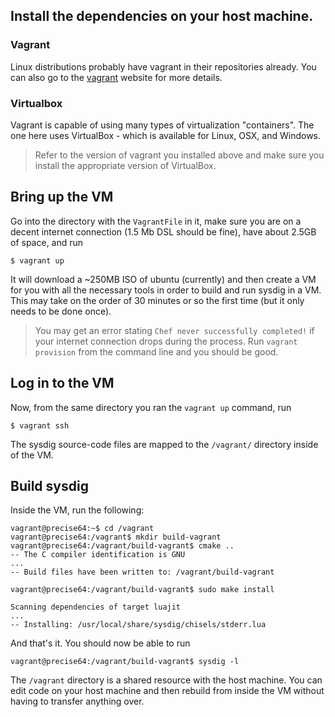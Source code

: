 ## Install the dependencies on your host machine.

### Vagrant
Linux distributions probably have vagrant in their repositories already.  You can also go to the [vagrant](http://www.vagrantup.com/) website for more details.

### Virtualbox
Vagrant is capable of using many types of virtualization "containers". The one here uses VirtualBox - which is available for Linux, OSX, and Windows.  

> Refer to the version of vagrant you installed above and make sure you install the appropriate version of VirtualBox.

## Bring up the VM

Go into the directory with the `VagrantFile` in it, make sure you are on a decent internet connection (1.5 Mb DSL should be fine), have about 2.5GB of space, and run

`$ vagrant up`

It will download a ~250MB ISO of ubuntu (currently) and then create a VM for you with all the necessary tools in order to build and run sysdig in a VM.  This may take on the order of 30 minutes or so the first time (but it only needs to be done once).

> You may get an error stating `Chef never successfully completed!` if your internet connection drops during the process.  Run `vagrant provision` from the command line and you should be good.

## Log in to the VM

Now, from the same directory you ran the `vagrant up` command, run

`$ vagrant ssh`

The sysdig source-code files are mapped to the `/vagrant/` directory inside of the VM.

## Build sysdig

Inside the VM, run the following:

	vagrant@precise64:~$ cd /vagrant
	vagrant@precise64:/vagrant$ mkdir build-vagrant
	vagrant@precise64:/vagrant/build-vagrant$ cmake ..
	-- The C compiler identification is GNU
	...
	-- Build files have been written to: /vagrant/build-vagrant

	vagrant@precise64:/vagrant/build-vagrant$ sudo make install

	Scanning dependencies of target luajit
	...
	-- Installing: /usr/local/share/sysdig/chisels/stderr.lua

And that's it. You should now be able to run

	vagrant@precise64:/vagrant/build-vagrant$ sysdig -l

The `/vagrant` directory is a shared resource with the host machine.  You can edit code on your host machine and then rebuild from inside the VM without having to transfer anything over.


